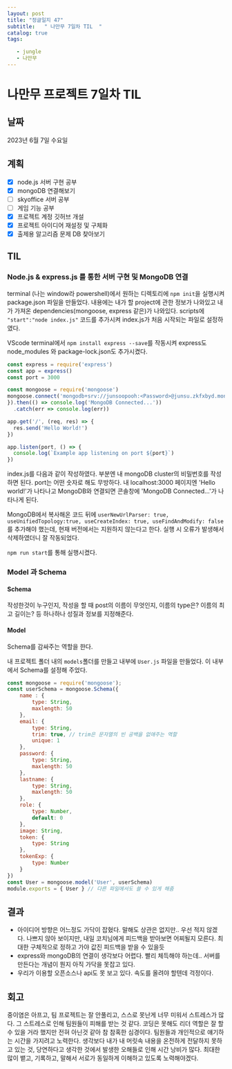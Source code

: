 ```yaml
---
layout: post
title: "정글일지 47"
subtitle:   " 나만무 7일차 TIL  "
catalog: true
tags:

   - jungle
   - 나만무
---
```


# 나만무 프로젝트 7일차 TIL

## 날짜

2023년 6월 7일 수요일

## 계획

- [x] node.js 서버 구현 공부
- [x] mongoDB 연결해보기
- [ ] skyoffice 서버 공부
- [ ] 게임 기능 공부
- [x] 프로젝트 계정 깃허브 개설
- [x] 프로젝트 아이디어 재설정 및 구체화
- [x] 출제용 알고리즘 문제 DB 찾아보기

## TIL

### Node.js & express.js 를 통한 서버 구현 및 MongoDB 연결

terminal (나는 window라 powershell)에서 원하는 디렉토리에 `npm init`을 실행시켜 package.json 파일을 만들었다. 내용에는 내가 할 project에 관한 정보가 나와있고 내가 가져온 dependencies(mongoose, express 같은)가 나와있다. scripts에 `"start":"node index.js"` 코드를 추가시켜 index.js가 처음 시작되는 파일로 설정하였다.



VScode terminal에서 `npm install express --save`를 작동시켜 express도 node_modules 와 package-lock.json도 추가시켰다. 

```js
const express = require('express')
const app = express()
const port = 3000

const mongoose = require('mongoose')
mongoose.connect('mongodb+srv://junsoopooh:<Password>@junsu.zkfxbyd.mongodb.net/?retryWrites=true&w=majority',{
}).then(() => console.log('MongoDB Connected...'))
  .catch(err => console.log(err))

app.get('/', (req, res) => {
  res.send('Hello World!')
})

app.listen(port, () => {
  console.log(`Example app listening on port ${port}`)
})
```

index.js를 다음과 같이 작성하였다. <password> 부분엔 내 mongoDB cluster의 비밀번호를 작성하면 된다. port는 어떤 숫자로 해도 무방하다. 내 localhost:3000 페이지엔 'Hello world!'가 나타나고 MongoDB와 연결되면 콘솔창에 'MongoDB Connected...'가 나타나게 된다.

MongoDB에서 복사해온 코드 뒤에 `userNewUrlParser: true, useUnifiedTopology:true, useCreateIndex: true, useFindAndModify: false`를 추가해야 했는데, 현재 버전에서는 지원하지 않는다고 한다. 실행 시 오류가 발생해서 삭제하였더니 잘 작동되었다.

`npm run start`를 통해 실행시켰다.



### Model 과 Schema

#### Schema

작성한것이 누구인지, 작성을 할 때 post의 이름이 무엇인지, 이름의 type은? 이름의 최고 길이는? 등 하나하나 성질과 정보를 지정해준다.

#### Model 

Schema를 감싸주는 역할을 한다.



내 프로젝트 폴더 내의 `models`폴더를 만들고 내부에 `User.js` 파일을 만들었다. 이 내부에서 Schema를 설정해 주었다.

```js
const mongoose = require('mongoose');
const userSchema = mongoose.Schema({
    name : {
        type: String,
        maxlength: 50
    },
    email: {
        type: String,
        trim: true, // trim은 문자열의 빈 공백을 없애주는 역할
        unique: 1
    },
    password: {
        type: String,
        maxlength: 50
    },
    lastname: {
        type: String,
        maxlength: 50
    },
    role: {
        type: Number,
        default: 0
    },
    image: String,
    token: {
        type: String
    },
    tokenExp: {
        type: Number
    }
})
const User = mongoose.model('User', userSchema)
module.exports = { User } // 다른 파일에서도 쓸 수 있게 해줌
```



## 결과

- 아이디어 방향은 어느정도 가닥이 잡혔다. 말해도 상관은 없지만.. 우선 적지 않겠다. 나쁘지 않아 보이지만, 내일 코치님에게 피드백을 받아보면 어찌될지 모른다. 최대한 구체적으로 정하고 가야 값진 피드백을 받을 수 있을듯
- express와 mongoDB의 연결이 생각보다 어렵다. 빨리 체득해야 하는데.. 서버를 만든다는 개념이 뭔지 아직 가닥을 못잡고 있다.
- 우리가 이용할 오픈소스나 api도 못 보고 있다. 속도를 올려야 할텐데 걱정이다.

## 회고

중이염은 아프고, 팀 프로젝트는 잘 안풀리고, 스스로 못난게 너무 미워서 스트레스가 많다. 그 스트레스로 인해 팀원들이 피해를 받는 것 같다. 코딩은 못해도 리더 역할은 잘 할 수 있을 거라 했지만 전혀 아닌것 같아 참 참혹한 심경이다. 팀원들과 개인적으로 얘기하는 시간을 가지려고 노력한다. 생각보다 내가 내 머릿속 내용을 온전하게 전달하지 못하고 있는 것, 당연하다고 생각한 것에서 발생한 오해들로 인해 시간 낭비가 많다. 최대한 많이 뱉고, 기록하고, 말해서 서로가 동일하게 이해하고 있도록 노력해야겠다. 